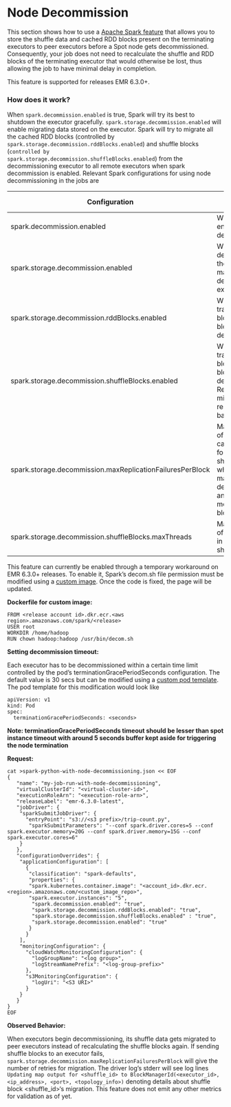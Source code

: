 # **Node Decommission**

This section shows how to use a [Apache Spark feature](https://issues.apache.org/jira/browse/SPARK-20629) that allows you to store the shuffle data and cached RDD blocks present on the terminating executors to peer executors before a Spot node gets decommissioned. Consequently, your job does not need to recalculate the shuffle and RDD blocks of the terminating executor that would otherwise be lost, thus allowing the job to have minimal delay in completion. 

This feature is supported for releases EMR 6.3.0+.

### How does it work?

When <code>spark.decommission.enabled</code> is true, Spark will try its best to shutdown the executor gracefully. <code>spark.storage.decommission.enabled</code> will enable migrating data stored on the executor. Spark will try to migrate all the cached RDD blocks (controlled by <code>spark.storage.decommission.rddBlocks.enabled</code>) and shuffle blocks (<code>controlled by spark.storage.decommission.shuffleBlocks.enabled</code>) from the decommissioning executor to all remote executors when spark decommission is enabled. Relevant Spark configurations for using node decommissioning in the jobs are

|Configuration|Description|Default Value|
|-----|-----|-----|
|spark.decommission.enabled|Whether to enable decommissioning|false|
|spark.storage.decommission.enabled|Whether to decommission the block manager when decommissioning executor|false|
|spark.storage.decommission.rddBlocks.enabled|Whether to transfer RDD blocks during block manager decommissioning.|false|
|spark.storage.decommission.shuffleBlocks.enabled|Whether to transfer shuffle blocks during block manager decommissioning. Requires a migratable shuffle resolver (like sort based shuffle)|false|
|spark.storage.decommission.maxReplicationFailuresPerBlock|Maximum number of failures which can be handled for migrating shuffle blocks when block manager is decommissioning and trying to move its existing blocks.|3|
|spark.storage.decommission.shuffleBlocks.maxThreads|Maximum number of threads to use in migrating shuffle files.|8|

This feature can currently be enabled through a temporary workaround on EMR 6.3.0+ releases. To enable it, Spark’s decom.sh file permission must be modified using a [custom image](https://docs.aws.amazon.com/emr/latest/EMR-on-EKS-DevelopmentGuide/docker-custom-images.html). Once the code is fixed, the page will be updated.

**Dockerfile for custom image:**

```
FROM <release account id>.dkr.ecr.<aws region>.amazonaws.com/spark/<release>
USER root
WORKDIR /home/hadoop
RUN chown hadoop:hadoop /usr/bin/decom.sh
```

**Setting decommission timeout:**

Each executor has to be decommissioned within a certain time limit controlled by the pod’s terminationGracePeriodSeconds configuration.  The default value is 30 secs but can be modified using a [custom pod template](https://docs.aws.amazon.com/emr/latest/EMR-on-EKS-DevelopmentGuide/pod-templates.html). The pod template for this modification would look like 
```
apiVersion: v1
kind: Pod
spec:
  terminationGracePeriodSeconds: <seconds>
```
  
**Note: terminationGracePeriodSeconds timeout should be lesser than spot instance timeout with around 5 seconds buffer kept aside for triggering the node termination**

  
**Request:**
  
```
cat >spark-python-with-node-decommissioning.json << EOF
{
   "name": "my-job-run-with-node-decommissioning",
   "virtualClusterId": "<virtual-cluster-id>",
   "executionRoleArn": "<execution-role-arn>",
   "releaseLabel": "emr-6.3.0-latest", 
   "jobDriver": {
    "sparkSubmitJobDriver": {
      "entryPoint": "s3://<s3 prefix>/trip-count.py", 
       "sparkSubmitParameters": "--conf spark.driver.cores=5 --conf spark.executor.memory=20G --conf spark.driver.memory=15G --conf spark.executor.cores=6"
    }
   }, 
   "configurationOverrides": {
    "applicationConfiguration": [
      {
       "classification": "spark-defaults",
       "properties": {
       "spark.kubernetes.container.image": "<account_id>.dkr.ecr.<region>.amazonaws.com/<custom_image_repo>",
       "spark.executor.instances": "5",
        "spark.decommission.enabled": "true",
        "spark.storage.decommission.rddBlocks.enabled": "true",
        "spark.storage.decommission.shuffleBlocks.enabled" : "true",
        "spark.storage.decommission.enabled": "true"
       }
      }
    ], 
    "monitoringConfiguration": {
      "cloudWatchMonitoringConfiguration": {
        "logGroupName": "<log group>", 
        "logStreamNamePrefix": "<log-group-prefix>"
      }, 
      "s3MonitoringConfiguration": {
        "logUri": "<S3 URI>"
      }
    }
   } 
}
EOF
```
  
**Observed Behavior:**
  
When executors begin decommissioning, its shuffle data gets migrated to peer executors instead of recalculating the shuffle blocks again. If sending shuffle blocks to an executor fails, <code>spark.storage.decommission.maxReplicationFailuresPerBlock</code> will give the number of retries for migration. The driver log’s stderr will see log lines `Updating map output for <shuffle_id> to BlockManagerId(<executor_id>, <ip_address>, <port>, <topology_info>)` denoting details about shuffle block <shuffle_id>‘s migration. This feature does not emit any other metrics for validation as of yet.